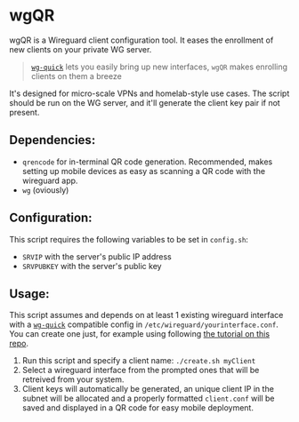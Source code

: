 # wgQR
wgQR is a Wireguard client configuration tool. It eases the enrollment of new clients on your private WG server.

> [`wg-quick`](WG-QUICK_TUTORIAL.md) lets you easily bring up new interfaces, `wgQR` makes enrolling clients on them a breeze

It's designed for micro-scale VPNs and homelab-style use cases. The script should be run on the WG server, and it'll generate the client key pair if not present.

## Dependencies:
+ `qrencode` for in-terminal QR code generation. Recommended, makes setting up mobile devices as easy as scanning a QR code with the wireguard app.
+ `wg` (oviously)

## Configuration:
This script requires the following variables to be set in `config.sh`:
+ `SRVIP` with the server's public IP address
+ `SRVPUBKEY` with the server's public key

## Usage:
This script assumes and depends on at least 1 existing wireguard interface with a [`wg-quick`](https://man7.org/linux/man-pages/man8/wg-quick.8.html) compatible config in `/etc/wireguard/yourinterface.conf`. You can create one just, for example using following [the tutorial on this repo](WG-QUICK_TUTORIAL.md).

1. Run this script and specify a client name: `./create.sh myClient`
2. Select a wireguard interface from the prompted ones that will be retreived from your system.
2. Client keys will automatically be generated, an unique client IP in the subnet will be allocated and a properly formatted `client.conf` will be saved and displayed in a QR code for easy mobile deployment.

